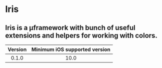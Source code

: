 # Iris
## Iris is a µframework with bunch of useful extensions and helpers for working with colors.

| Version | Minimum iOS supported version |
|:-------:|:-----------------------------:|
| 0.1.0 | 10.0 |
